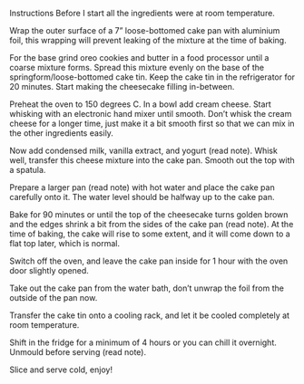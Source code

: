 Instructions
Before I start all the ingredients were at room temperature.

Wrap the outer surface of a 7” loose-bottomed cake pan with aluminium foil, this wrapping will prevent leaking of the mixture at the time of baking.

For the base grind oreo cookies and butter in a food processor until a coarse mixture forms. Spread this mixture evenly on the base of the springform/loose-bottomed cake tin. Keep the cake tin in the refrigerator for 20 minutes. Start making the cheesecake filling in-between.

Preheat the oven to 150 degrees C. In a bowl add cream cheese. Start whisking with an electronic hand mixer until smooth. Don’t whisk the cream cheese for a longer time, just make it a bit smooth first so that we can mix in the other ingredients easily. 

Now add condensed milk, vanilla extract, and yogurt (read note). Whisk well, transfer this cheese mixture into the cake pan. Smooth out the top with a spatula. 

Prepare a larger pan (read note) with hot water and place the cake pan carefully onto it. The water level should be halfway up to the cake pan.

Bake for 90 minutes or until the top of the cheesecake turns golden brown and the edges shrink a bit from the sides of the cake pan (read note). At the time of baking, the cake will rise to some extent, and it will come down to a flat top later, which is normal.

Switch off the oven, and leave the cake pan inside for 1 hour with the oven door slightly opened.

Take out the cake pan from the water bath, don’t unwrap the foil from the outside of the pan now. 

Transfer the cake tin onto a cooling rack, and let it be cooled completely at room temperature.

Shift in the fridge for a minimum of 4 hours or you can chill it overnight. Unmould before serving (read note).

Slice and serve cold, enjoy!